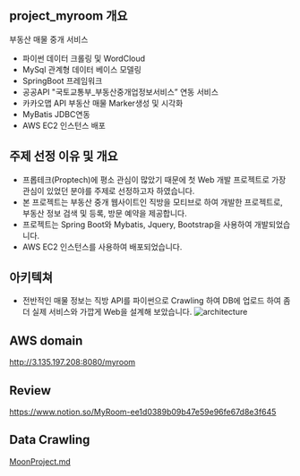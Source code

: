 ## project_myroom 개요
부동산 매물 중개 서비스
- 파이썬 데이터 크롤링 및 WordCloud
- MySql 관계형 데이터 베이스 모델링
- SpringBoot 프레임워크
- 공공API "국토교통부_부동산중개업정보서비스” 연동 서비스
- 카카오맵 API 부동산 매물 Marker생성 및 시각화
- MyBatis JDBC연동
- AWS EC2 인스턴스 배포

## 주제 선정 이유 및 개요
- 프롭테크(Proptech)에 평소 관심이 많았기 때문에 첫 Web 개발 프로젝트로 가장 관심이 있었던 분야를 주제로 선정하고자 하였습니다.
- 본 프로젝트는 부동산 중개 웹사이트인 직방을 모티브로 하여 개발한 프로젝트로, 부동산 정보 검색 및 등록, 방문 예약을 제공합니다.
- 프로젝트는 Spring Boot와 Mybatis, Jquery, Bootstrap을 사용하여 개발되었습니다.
- AWS EC2 인스턴스를 사용하여 배포되었습니다.

## 아키텍쳐
- 전반적인 매물 정보는 직방 API를 파이썬으로 Crawling 하여 DB에 업로드 하여 좀 더 실제 서비스와 가깝게 Web을 설계해 보았습니다.
![architecture](https://github.com/JungHyunMoon/project_myroom/assets/120004247/cdf5507a-329b-483e-91fc-1989b2439e5e)

  
## AWS domain
http://3.135.197.208:8080/myroom

## Review
https://www.notion.so/MyRoom-ee1d0389b09b47e59e96fe67d8e3f645

## Data Crawling
[MoonProject.md](https://github.com/JungHyunMoon/project_myroom/files/10977262/MoonProject.md)
